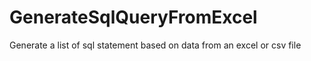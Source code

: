 # GenerateSqlQueryFromExcel
Generate a list of sql statement based on data from an excel or csv file
